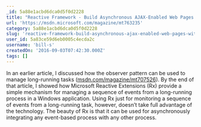 ```yaml
---
_id: 5a88e1acbd6dca0d5f0d2228
title: "Reactive Framework - Build Asynchronous AJAX-Enabled Web Pages with Reactive Extensions"
url: 'https://msdn.microsoft.com/magazine/mt763235'
category: 5a88e1acbd6dca0d5f0d2228
slug: 'reactive-framework-build-asynchronous-ajax-enabled-web-pages-with-reactive-extensions'
user_id: 5a83ce59d6eb0005c4ecda2c
username: 'bill-s'
createdOn: '2016-09-03T07:42:30.000Z'
tags: []
---
```


In an earlier article, I discussed how the observer pattern can be used to manage long-running tasks (<a href="http://msdn.com/magazine/mt707526">msdn.com/magazine/mt707526</a>). By the end of that article, I showed how Microsoft Reactive Extensions (Rx) provide a simple mechanism for managing a sequence of events from a long-running process in a Windows application. Using Rx just for monitoring a sequence of events from a long-­running task, however, doesn’t take full advantage of the technology. The beauty of Rx is that it can be used for asynchronously integrating any event-based process with any other process.

